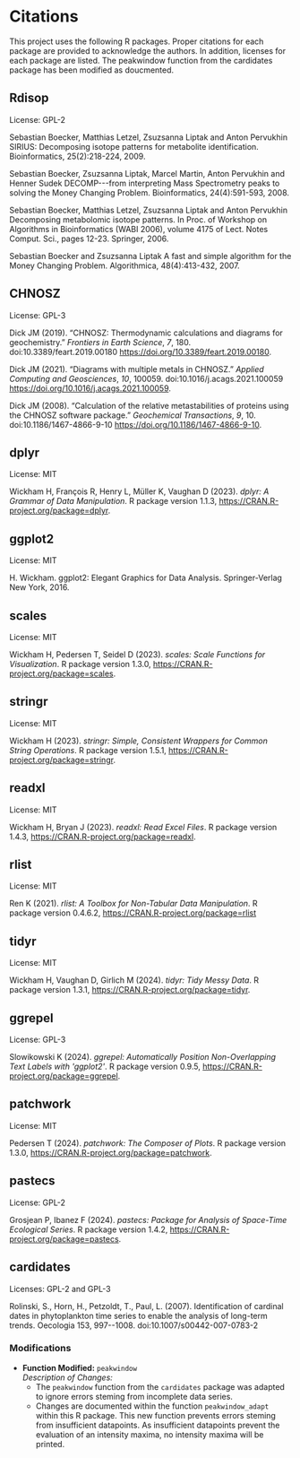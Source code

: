 # Citations
This project uses the following R packages. Proper citations for each package are provided to acknowledge the authors.
In addition, licenses for each package are listed. The peakwindow function from the cardidates package has been modified
as doucmented. 

## Rdisop
  License: GPL-2

  Sebastian Boecker, Matthias Letzel, Zsuzsanna Liptak and Anton Pervukhin SIRIUS: Decomposing isotope patterns for
  metabolite identification. Bioinformatics, 25(2):218-224, 2009.

  Sebastian Boecker, Zsuzsanna Liptak, Marcel Martin, Anton Pervukhin and Henner Sudek DECOMP---from interpreting Mass
  Spectrometry peaks to solving the Money Changing Problem. Bioinformatics, 24(4):591-593, 2008.

  Sebastian Boecker, Matthias Letzel, Zsuzsanna Liptak and Anton Pervukhin Decomposing metabolomic isotope patterns. In
  Proc. of Workshop on Algorithms in Bioinformatics (WABI 2006), volume 4175 of Lect. Notes Comput. Sci., pages 12-23.
  Springer, 2006.

  Sebastian Boecker and Zsuzsanna Liptak A fast and simple algorithm for the Money Changing Problem. Algorithmica,
  48(4):413-432, 2007.

## CHNOSZ
  License: GPL-3

  Dick JM (2019). “CHNOSZ: Thermodynamic calculations and diagrams for geochemistry.” _Frontiers in Earth Science_, *7*,
  180. doi:10.3389/feart.2019.00180 <https://doi.org/10.3389/feart.2019.00180>.

  Dick JM (2021). “Diagrams with multiple metals in CHNOSZ.” _Applied Computing and Geosciences_, *10*, 100059.
  doi:10.1016/j.acags.2021.100059 <https://doi.org/10.1016/j.acags.2021.100059>.

  Dick JM (2008). “Calculation of the relative metastabilities of proteins using the CHNOSZ software package.”
  _Geochemical Transactions_, *9*, 10. doi:10.1186/1467-4866-9-10 <https://doi.org/10.1186/1467-4866-9-10>.

## dplyr
  License: MIT

  Wickham H, François R, Henry L, Müller K, Vaughan D (2023). _dplyr: A Grammar of Data Manipulation_. R package version
  1.1.3, <https://CRAN.R-project.org/package=dplyr>.

## ggplot2
  License: MIT
  
  H. Wickham. ggplot2: Elegant Graphics for Data Analysis. Springer-Verlag New York, 2016.

## scales
  License: MIT
  
  Wickham H, Pedersen T, Seidel D (2023). _scales: Scale Functions for Visualization_. R package version 1.3.0,
  <https://CRAN.R-project.org/package=scales>.

## stringr
  License: MIT
  
  Wickham H (2023). _stringr: Simple, Consistent Wrappers for Common String Operations_. R package version 1.5.1,
  <https://CRAN.R-project.org/package=stringr>.

## readxl
  License: MIT
  
  Wickham H, Bryan J (2023). _readxl: Read Excel Files_. R package version 1.4.3,
  <https://CRAN.R-project.org/package=readxl>.

## rlist
  License: MIT
  
  Ren K (2021). _rlist: A Toolbox for Non-Tabular Data Manipulation_. R package version 0.4.6.2,
  <https://CRAN.R-project.org/package=rlist>

## tidyr
  License: MIT
  
  Wickham H, Vaughan D, Girlich M (2024). _tidyr: Tidy Messy Data_. R package version 1.3.1,
  <https://CRAN.R-project.org/package=tidyr>.

## ggrepel
  License: GPL-3
  
  Slowikowski K (2024). _ggrepel: Automatically Position Non-Overlapping Text Labels with 'ggplot2'_. R package version
  0.9.5, <https://CRAN.R-project.org/package=ggrepel>.

## patchwork
  License: MIT
  
  Pedersen T (2024). _patchwork: The Composer of Plots_. R package version 1.3.0,
  <https://CRAN.R-project.org/package=patchwork>.

## pastecs
  License: GPL-2
  
  Grosjean P, Ibanez F (2024). _pastecs: Package for Analysis of Space-Time Ecological Series_. R package version 1.4.2,
  <https://CRAN.R-project.org/package=pastecs>.

## cardidates
  Licenses: GPL-2 and GPL-3
  
  Rolinski, S., Horn, H., Petzoldt, T., Paul, L. (2007). Identification of cardinal dates in phytoplankton time series to
  enable the analysis of long-term trends. Oecologia 153, 997--1008. doi:10.1007/s00442-007-0783-2

### Modifications

- **Function Modified:** `peakwindow`  
  *Description of Changes:*  
  - The `peakwindow` function from the `cardidates` package was adapted to ignore errors steming from incomplete data series.  
  - Changes are documented within the function `peakwindow_adapt` within this R package. 
    This new function prevents errors steming from insufficient datapoints.
    As insufficient datapoints prevent the evaluation of an intensity maxima, no intensity maxima will be printed.
